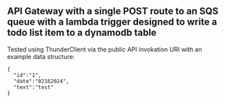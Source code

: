 ##  API Gateway with a single POST route to an SQS queue with a lambda trigger designed to write a todo list item to a dynamodb table

Tested using ThunderClient via the public API invokation URI with an example data structure: 

    {
      "id":"1",
      "date":"02162024",
      "text":"test"
    }
